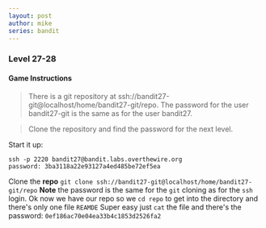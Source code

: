```yaml
---
layout: post
author: mike
series: bandit
---
```


### Level 27-28
#### Game Instructions
> There is a git repository at ssh://bandit27-git@localhost/home/bandit27-git/repo. The password for the user bandit27-git is the same as for the user bandit27.

>Clone the repository and find the password for the next level.

Start it up:
```
ssh -p 2220 bandit27@bandit.labs.overthewire.org
password: 3ba3118a22e93127a4ed485be72ef5ea
```
Clone the **repo**
`git clone ssh://bandit27-git@localhost/home/bandit27-git/repo`
**Note** the password is the same for the `git` cloning as for the `ssh` login.
Ok now we have our repo so we `cd repo` to get into the directory and there's only one file `REAMDE`
Super easy just `cat` the file and there's the password:
`0ef186ac70e04ea33b4c1853d2526fa2`
